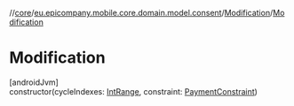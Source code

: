 //[core](../../../index.md)/[eu.epicompany.mobile.core.domain.model.consent](../index.md)/[Modification](index.md)/[Modification](-modification.md)

# Modification

[androidJvm]\
constructor(cycleIndexes: [IntRange](https://kotlinlang.org/api/latest/jvm/stdlib/kotlin.ranges/-int-range/index.html), constraint: [PaymentConstraint](../-payment-constraint/index.md))
